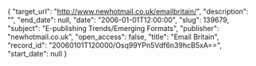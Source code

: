 {
  "target_url": "http://www.newhotmail.co.uk/emailbritain/", 
  "description": "", 
  "end_date": null, 
  "date": "2006-01-01T12:00:00", 
  "slug": 139679, 
  "subject": "E-publishing Trends/Emerging Formats", 
  "publisher": "newhotmail.co.uk", 
  "open_access": false, 
  "title": "Email Britain", 
  "record_id": "20060101T120000/Osq99YPn5Vdf6n39hcB5xA==", 
  "start_date": null
}

